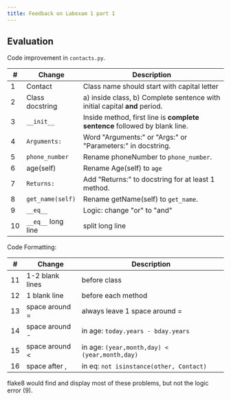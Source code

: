 ```yaml
---
title: Feedback on Labexam 1 part 1
---
```


## Evaluation

Code improvement in `contacts.py`.

|  # | Change          | Description |
|----|-----------------|-------------|
|  1 | Contact         | Class name should start with capital letter  |
|  2 | Class docstring | a) inside class, b) Complete sentence with initial capital **and** period.|
|  3 | `__init__`      | Inside method, first line is **complete sentence** followed by blank line.|
|  4 | `Arguments:`    | Word "Arguments:" or "Args:" or "Parameters:" in docstring.|
|  5 | `phone_number`  | Rename phoneNumber to `phone_number`. |
|  6 |  age(self)      | Rename Age(self) to `age` |
|  7 | `Returns:`      | Add "Returns:" to docstring for at least 1 method.  |
|  8 | `get_name(self)`| Rename getName(self) to `get_name`. |
|  9 | `__eq__`        | Logic: change "or" to "and" |
| 10 | `__eq__` long line | split long line |

Code Formatting:

|  # | Change          | Description |
|----|-----------------|-------------|
| 11 | 1-2 blank lines | before class |
| 12 | 1 blank line    | before each method |
| 13 | space around =  | always leave 1 space around = |
| 14 | space around -  | in age: `today.years - bday.years` |
| 15 | space around <  | in age: `(year,month,day) < (year,month,day)` |
| 16 | space after ,   | in eq: `not isinstance(other, Contact)` |

flake8 would find and display most of these problems, but not the logic error (9).

